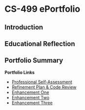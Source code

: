 # CS-499 ePortfolio

## Introduction



## Educational Reflection



## Portfolio Summary



**Portfolio Links**<br>
* [Professional Self-Assessment](https://github.com/rdiaz053/CS-499/blob/gh-pages/index.html)<br>
* [Refinement Plan & Code Review](https://github.com/rdiaz053/CS-499/blob/gh-pages/CodeReview.html)<br>
* [Enhancement One](https://github.com/rdiaz053/CS-499/blob/gh-pages/EnhancementOne.html)<br>
* [Enhancement Two](https://github.com/rdiaz053/CS-499/blob/gh-pages/EnhancementTwo.html)<br>
* [Enhancement Three](https://github.com/rdiaz053/CS-499/blob/gh-pages/EnhancementThree.html)
